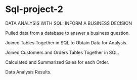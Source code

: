 # Sql-project-2
DATA ANALYSIS WITH SQL: INFORM A BUSINESS DECISION 

Pulled data from a database to answer a business question.

Joined Tables Together in SQL to Obtain Data for Analysis.

Joined Customers and Orders Tables Together in SQL.

Calculated and Summarized Sales for each Order.

Data Analysis Results.

